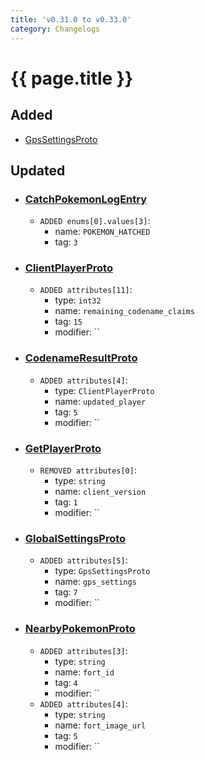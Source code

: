 ```yaml
---
title: 'v0.31.0 to v0.33.0'
category: Changelogs
---
```


[comment]: <> (THIS PART IS GENERATED - AKA DON'T EDIT THIS PART MANUALLY)

# {{ page.title }}


## Added

- [GpsSettingsProto](../../api/messages/GpsSettingsProto/)




## Updated

- ### [CatchPokemonLogEntry](../../api/messages/CatchPokemonLogEntry/)
  - `ADDED enums[0].values[3]`:
    - name: `POKEMON_HATCHED`
    - tag: `3`

- ### [ClientPlayerProto](../../api/messages/ClientPlayerProto/)
  - `ADDED attributes[11]`:
    - type: `int32`
    - name: `remaining_codename_claims`
    - tag: `15`
    - modifier: ``

- ### [CodenameResultProto](../../api/messages/CodenameResultProto/)
  - `ADDED attributes[4]`:
    - type: `ClientPlayerProto`
    - name: `updated_player`
    - tag: `5`
    - modifier: ``

- ### [GetPlayerProto](../../api/messages/GetPlayerProto/)
  - `REMOVED attributes[0]`:
    - type: `string`
    - name: `client_version`
    - tag: `1`
    - modifier: ``

- ### [GlobalSettingsProto](../../api/messages/GlobalSettingsProto/)
  - `ADDED attributes[5]`:
    - type: `GpsSettingsProto`
    - name: `gps_settings`
    - tag: `7`
    - modifier: ``

- ### [NearbyPokemonProto](../../api/messages/NearbyPokemonProto/)
  - `ADDED attributes[3]`:
    - type: `string`
    - name: `fort_id`
    - tag: `4`
    - modifier: ``
  - `ADDED attributes[4]`:
    - type: `string`
    - name: `fort_image_url`
    - tag: `5`
    - modifier: ``



[comment]: <> (YOU CAN EDIT AFTER THIS)
